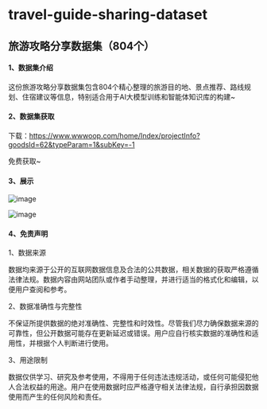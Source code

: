 # travel-guide-sharing-dataset
## 旅游攻略分享数据集（804个）

#### 1、数据集介绍

这份旅游攻略分享数据集包含804个精心整理的旅游目的地、景点推荐、路线规划、住宿建议等信息，特别适合用于AI大模型训练和智能体知识库的构建~

#### 2、数据集获取

下载：https://www.wwwoop.com/home/Index/projectInfo?goodsId=62&typeParam=1&subKey=-1

免费获取~

#### 3、展示
![image](https://github.com/user-attachments/assets/1e7a6349-d830-4944-919d-2b6360225236)

![image](https://github.com/user-attachments/assets/11499884-a4d3-4671-ab3e-1944e4212123)


#### 4、免责声明

1、数据来源

数据均来源于公开的互联网数据信息及合法的公共数据，相关数据的获取严格遵循法律法规。数据内容由网站团队或作者手动整理，并进行适当的格式化和编辑，以便用户查阅和参考。

2、数据准确性与完整性

不保证所提供数据的绝对准确性、完整性和时效性。尽管我们尽力确保数据来源的可靠性，但公开数据可能存在更新延迟或错误。用户应自行核实数据的准确性和适用性，并根据个人判断进行使用。

3、用途限制

数据仅供学习、研究及参考使用，不得用于任何违法违规活动，或任何可能侵犯他人合法权益的用途。用户在使用数据时应严格遵守相关法律法规，自行承担因数据使用而产生的任何风险和责任。
